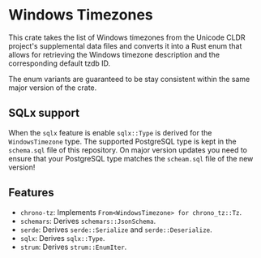 # Windows Timezones

This crate takes the list of Windows timezones from the Unicode CLDR project's
supplemental data files and converts it into a Rust enum that allows for
retrieving the Windows timezone description and the corresponding default tzdb
ID.

The enum variants are guaranteed to be stay consistent within the same major
version of the crate.

## SQLx support

When the `sqlx` feature is enable `sqlx::Type` is derived for the
`WindowsTimezone` type.  The supported PostgreSQL type is kept in the
`schema.sql` file of this repository.  On major version updates you need to
ensure that your PostgreSQL type matches the `scheam.sql` file of the new
version!

## Features

- `chrono-tz`: Implements `From<WindowsTimezone> for chrono_tz::Tz`.
- `schemars`: Derives `schemars::JsonSchema`.
- `serde`: Derives `serde::Serialize` and `serde::Deserialize`.
- `sqlx`: Derives `sqlx::Type`.
- `strum`: Derives `strum::EnumIter`.
